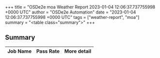 +++
title = "OSDe2e moa Weather Report 2023-01-04 12:06:37.737755998 +0000 UTC"
author = "OSDe2e Automation"
date = "2023-01-04 12:06:37.737755998 +0000 UTC"
tags = ["weather-report", "moa"]
summary = "<table class=\"summary\"></table>"
+++
## Summary

| Job Name | Pass Rate | More detail |
|----------|-----------|-------------|




